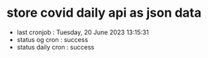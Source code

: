 # store covid daily api as json data

- last cronjob : Tuesday, 20 June 2023 13:15:31
- status og cron : success
- status daily cron : success
      
      